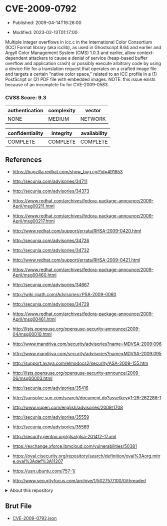 # CVE-2009-0792

- Published: 2009-04-14T16:26:00

- Modified: 2023-02-13T01:17:00

Multiple integer overflows in icc.c in the International Color Consortium (ICC) Format library (aka icclib), as used in Ghostscript 8.64 and earlier and Argyll Color Management System (CMS) 1.0.3 and earlier, allow context-dependent attackers to cause a denial of service (heap-based buffer overflow and application crash) or possibly execute arbitrary code by using a device file for a translation request that operates on a crafted image file and targets a certain "native color space," related to an ICC profile in a (1) PostScript or (2) PDF file with embedded images. NOTE: this issue exists because of an incomplete fix for CVE-2009-0583.

### CVSS Score: **9.3**

| authentication | complexity | vector |
| --- | --- | --- |
| NONE | MEDIUM | NETWORK |

| confidentiality | integrity | availability |
| --- | --- | --- |
| COMPLETE | COMPLETE | COMPLETE |

## References

* https://bugzilla.redhat.com/show_bug.cgi?id=491853

* http://secunia.com/advisories/34711

* http://secunia.com/advisories/34373

* https://www.redhat.com/archives/fedora-package-announce/2009-April/msg00211.html

* https://www.redhat.com/archives/fedora-package-announce/2009-April/msg00217.html

* http://www.redhat.com/support/errata/RHSA-2009-0420.html

* http://secunia.com/advisories/34726

* http://secunia.com/advisories/34732

* http://www.redhat.com/support/errata/RHSA-2009-0421.html

* https://www.redhat.com/archives/fedora-package-announce/2009-April/msg00460.html

* http://secunia.com/advisories/34667

* http://wiki.rpath.com/Advisories:rPSA-2009-0060

* http://secunia.com/advisories/34729

* https://www.redhat.com/archives/fedora-package-announce/2009-April/msg00461.html

* http://lists.opensuse.org/opensuse-security-announce/2009-04/msg00010.html

* http://www.mandriva.com/security/advisories?name=MDVSA-2009:096

* http://www.mandriva.com/security/advisories?name=MDVSA-2009:095

* http://support.avaya.com/elmodocs2/security/ASA-2009-155.htm

* http://lists.opensuse.org/opensuse-security-announce/2009-06/msg00003.html

* http://secunia.com/advisories/35416

* http://sunsolve.sun.com/search/document.do?assetkey=1-26-262288-1

* http://www.vupen.com/english/advisories/2009/1708

* http://secunia.com/advisories/35559

* http://secunia.com/advisories/35569

* http://security.gentoo.org/glsa/glsa-201412-17.xml

* https://exchange.xforce.ibmcloud.com/vulnerabilities/50381

* https://oval.cisecurity.org/repository/search/definition/oval%3Aorg.mitre.oval%3Adef%3A11207

* https://usn.ubuntu.com/757-1/

* http://www.securityfocus.com/archive/1/502757/100/0/threaded

<details>
<summary>About this repository</summary> 

  This repository is part of the project [Live Hack CVE](https://github.com/Live-Hack-CVE). Main website can be found [www.live-hack.org](https://www.live-hack.org) 
  
  Made by [Sn0wAlice](https://github.com/Sn0wAlice) for the people that care about security and need to have a feed of the latest CVEs. Hope you enjoy it, don't forget to star the repo and follow me on [Twitter](https://twitter.com/Sn0wAlice) and [Github](https://github.com/Sn0wAlice). And that is my [personnal website](https://www.alice-snow.me/)

  - [Home Page](https://github.com/Live-Hack-CVE)
  - [Framework](https://github.com/Live-Hack-CVE/cve-framework)
  - [CVE database](https://github.com/Live-Hack-CVE/full_database)
  - [Changelog](https://github.com/Live-Hack-CVE/Changelog)
</details>

## Brut File

* [CVE-2009-0792.json](https://raw.githubusercontent.com/Live-Hack-CVE/full_database/main/cves/2009/CVE-2009-0792.json)

